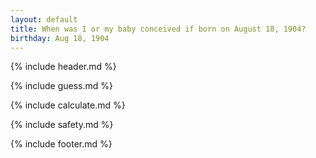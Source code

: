 ```yaml
---
layout: default
title: When was I or my baby conceived if born on August 18, 1904?
birthday: Aug 18, 1904
---
```


{% include header.md %}

{% include guess.md %}

{% include calculate.md %}

{% include safety.md %}

{% include footer.md %}



